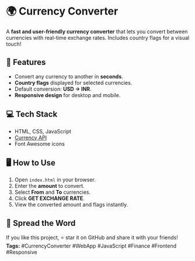 
# 🌍 Currency Converter

A **fast and user-friendly currency converter** that lets you convert between currencies with real-time exchange rates. Includes country flags for a visual touch!

## 🚀 Features

* Convert any currency to another in **seconds**.
* **Country flags** displayed for selected currencies.
* Default conversion: **USD → INR**.
* **Responsive design** for desktop and mobile.

## 💻 Tech Stack

* HTML, CSS, JavaScript
* [Currency API](https://github.com/fawazahmed0/currency-api)
* Font Awesome icons

## 🖥️ How to Use

1. Open `index.html` in your browser.
2. Enter the **amount** to convert.
3. Select **From** and **To** currencies.
4. Click **GET EXCHANGE RATE**.
5. View the converted amount and flags instantly.

## 📣 Spread the Word

If you like this project, ⭐ star it on GitHub and share it with your friends!
**Tags:** #CurrencyConverter #WebApp #JavaScript #Finance #Frontend #Responsive

